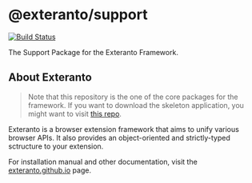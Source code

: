 # @exteranto/support
[![Build Status](https://travis-ci.org/exteranto/support.svg?branch=master)](https://travis-ci.org/exteranto/support)

The Support Package for the Exteranto Framework.

## About Exteranto

> Note that this repository is the one of the core packages for the framework.
> If you want to download the skeleton application, you might want to visit
> [this repo](https://github.com/exteranto/exteranto).

Exteranto is a browser extension framework that aims to unify various browser
APIs. It also provides an object-oriented and strictly-typed sctructure to your
extension.

For installation manual and other documentation, visit the
[exteranto.github.io](https://exteranto.github.io) page.
